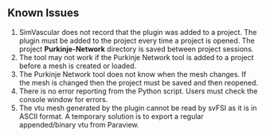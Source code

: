 ## Known Issues

<ol>
    <li>SimVascular does not record that the plugin was added to a project. The plugin must be added to the project every time a project is opened. The project <b>Purkinje-Network</b> directory is saved between project sessions.</li>
    <li>The tool may not work if the Purkinje Network tool is added to a project before a mesh is created or loaded. </li>
    <li>The Purkinje Network tool does not know when the mesh changes. If the mesh is changed then the project must be saved and then reopened.</li>
    <li>There is no error reporting from the Python script. Users must check the console window for errors.</li>
    <li>The vtu mesh generated by the plugin cannot be read by svFSI as it is in ASCII format. A temporary solution is to export a regular appended/binary vtu from Paraview.</li>
</ol>
